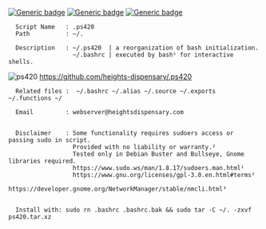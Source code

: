                      

[![Generic badge](https://img.shields.io/badge/.BASHRC-RE~ORGANIZED-<COLOR>.svg)](https://github.com/heights-dispensary/.ps420)
[![Generic badge](https://img.shields.io/badge/.bash.rc~.ps420~.alias~.source~.exports~.functions-<COLOR>.svg)](https://heightsdispensary.com/)
[![Generic badge](https://img.shields.io/badge/LICENSED-MIT-<COLOR>.svg)](https://github.com/heights-dispensary/.ps420)


                
      Script Name   : .ps420 
      Path          : ~/.       
      
      Description   : ~/.ps420  | a reorganization of bash initialization.
                      ~/.bashrc | executed by bash¹ for interactive shells.
                                                       

![ps420](https://user-images.githubusercontent.com/10424858/120169570-b687c000-c1c5-11eb-9f9a-886eec682f6b.png)  https://github.com/heights-dispensary/.ps420


      Related files :  ~/.bashrc ~/.alias ~/.source ~/.exports ~/.functions ~/

      Email         : webserver@heightsdispensary.com 


      Disclaimer    : Some functionality requires sudoers access or passing sudo in script.
                      Provided with no liability or warranty.² 
                      Tested only in Debian Buster and Bullseye, Gnome libraries required.                      
                      https://www.sudo.ws/man/1.8.17/sudoers.man.html¹
                      https://www.gnu.org/licenses/gpl-3.0.en.html#terms² 
                      https://developer.gnome.org/NetworkManager/stable/nmcli.html³


      Install with: sudo rn .bashrc .bashrc.bak && sudo tar -C ~/. -zxvf ps420.tar.xz





